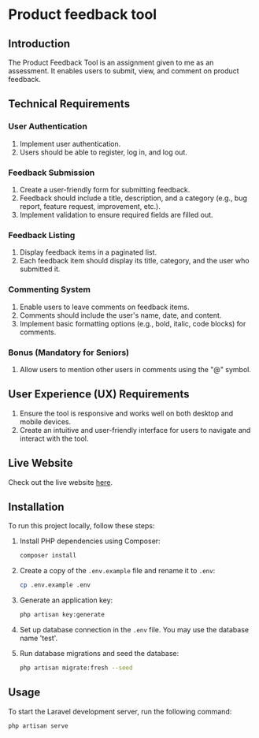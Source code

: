 # Product feedback tool

## Introduction

The Product Feedback Tool is an assignment given to me as an assessment. It enables users to submit, view, and comment on product feedback.

## Technical Requirements

### User Authentication
1. Implement user authentication.
2. Users should be able to register, log in, and log out.

### Feedback Submission
1. Create a user-friendly form for submitting feedback.
2. Feedback should include a title, description, and a category (e.g., bug report, feature request, improvement, etc.).
3. Implement validation to ensure required fields are filled out.

### Feedback Listing
1. Display feedback items in a paginated list.
2. Each feedback item should display its title, category, and the user who submitted it.

### Commenting System
1. Enable users to leave comments on feedback items.
2. Comments should include the user's name, date, and content.
3. Implement basic formatting options (e.g., bold, italic, code blocks) for comments.

### Bonus (Mandatory for Seniors)
1. Allow users to mention other users in comments using the "@" symbol.

## User Experience (UX) Requirements
1. Ensure the tool is responsive and works well on both desktop and mobile devices.
2. Create an intuitive and user-friendly interface for users to navigate and interact with the tool.

## Live Website

Check out the live website [here](https://ikon.letpreview.com).

## Installation

To run this project locally, follow these steps:

1. Install PHP dependencies using Composer:

    ```bash
    composer install
    ```

2. Create a copy of the `.env.example` file and rename it to `.env`:

    ```bash
    cp .env.example .env
    ```

3. Generate an application key:

    ```bash
    php artisan key:generate
    ```

4. Set up database connection in the `.env` file. You may use the database name 'test'.

5. Run database migrations and seed the database:
    ```bash
    php artisan migrate:fresh --seed
    ```

## Usage

To start the Laravel development server, run the following command:

```bash
php artisan serve
```
